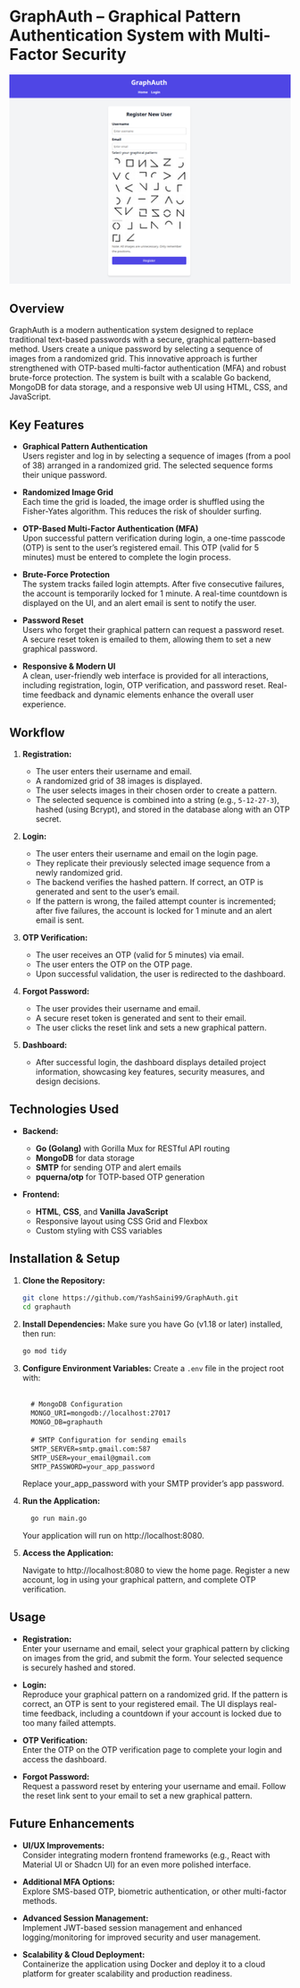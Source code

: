 # GraphAuth – Graphical Pattern Authentication System with Multi-Factor Security

![GraphAuth Logo](./Screenshot.png)  



## Overview

GraphAuth is a modern authentication system designed to replace traditional text-based passwords with a secure, graphical pattern-based method. Users create a unique password by selecting a sequence of images from a randomized grid. This innovative approach is further strengthened with OTP-based multi-factor authentication (MFA) and robust brute-force protection. The system is built with a scalable Go backend, MongoDB for data storage, and a responsive web UI using HTML, CSS, and JavaScript.


## Key Features

- **Graphical Pattern Authentication**  
  Users register and log in by selecting a sequence of images (from a pool of 38) arranged in a randomized grid. The selected sequence forms their unique password.

- **Randomized Image Grid**  
  Each time the grid is loaded, the image order is shuffled using the Fisher-Yates algorithm. This reduces the risk of shoulder surfing.

- **OTP-Based Multi-Factor Authentication (MFA)**  
  Upon successful pattern verification during login, a one-time passcode (OTP) is sent to the user’s registered email. This OTP (valid for 5 minutes) must be entered to complete the login process.

- **Brute-Force Protection**  
  The system tracks failed login attempts. After five consecutive failures, the account is temporarily locked for 1 minute. A real-time countdown is displayed on the UI, and an alert email is sent to notify the user.

- **Password Reset**  
  Users who forget their graphical pattern can request a password reset. A secure reset token is emailed to them, allowing them to set a new graphical password.

- **Responsive & Modern UI**  
  A clean, user-friendly web interface is provided for all interactions, including registration, login, OTP verification, and password reset. Real-time feedback and dynamic elements enhance the overall user experience.


## Workflow

1. **Registration:**
   - The user enters their username and email.
   - A randomized grid of 38 images is displayed.
   - The user selects images in their chosen order to create a pattern.
   - The selected sequence is combined into a string (e.g., `5-12-27-3`), hashed (using Bcrypt), and stored in the database along with an OTP secret.
   
2. **Login:**
   - The user enters their username and email on the login page.
   - They replicate their previously selected image sequence from a newly randomized grid.
   - The backend verifies the hashed pattern. If correct, an OTP is generated and sent to the user’s email.
   - If the pattern is wrong, the failed attempt counter is incremented; after five failures, the account is locked for 1 minute and an alert email is sent.

3. **OTP Verification:**
   - The user receives an OTP (valid for 5 minutes) via email.
   - The user enters the OTP on the OTP page.
   - Upon successful validation, the user is redirected to the dashboard.

4. **Forgot Password:**
   - The user provides their username and email.
   - A secure reset token is generated and sent to their email.
   - The user clicks the reset link and sets a new graphical pattern.

5. **Dashboard:**
   - After successful login, the dashboard displays detailed project information, showcasing key features, security measures, and design decisions.


## Technologies Used

- **Backend:**  
  - **Go (Golang)** with Gorilla Mux for RESTful API routing  
  - **MongoDB** for data storage  
  - **SMTP** for sending OTP and alert emails  
  - **pquerna/otp** for TOTP-based OTP generation

- **Frontend:**  
  - **HTML**, **CSS**, and **Vanilla JavaScript**  
  - Responsive layout using CSS Grid and Flexbox  
  - Custom styling with CSS variables


## Installation & Setup

1. **Clone the Repository:**  
   ```bash
   git clone https://github.com/YashSaini99/GraphAuth.git
   cd graphauth
   ```
2. **Install Dependencies:**
      Make sure you have Go (v1.18 or later) installed, then run:
  
   ```bash
   go mod tidy
   ```
3. **Configure Environment Variables:**
      Create a `.env` file in the project root with:

    ```dotenv

      # MongoDB Configuration
      MONGO_URI=mongodb://localhost:27017
      MONGO_DB=graphauth

      # SMTP Configuration for sending emails
      SMTP_SERVER=smtp.gmail.com:587
      SMTP_USER=your_email@gmail.com
      SMTP_PASSWORD=your_app_password
    ```
   Replace your_app_password with your SMTP provider’s app password.

4. **Run the Application:**

    ```bash
      go run main.go
    ```
    Your application will run on http://localhost:8080.

5. **Access the Application:**

    Navigate to http://localhost:8080 to view the home page.
    Register a new account, log in using your graphical pattern, and complete OTP verification.

## Usage

- **Registration:**  
  Enter your username and email, select your graphical pattern by clicking on images from the grid, and submit the form. Your selected sequence is securely hashed and stored.

- **Login:**  
  Reproduce your graphical pattern on a randomized grid. If the pattern is correct, an OTP is sent to your registered email. The UI displays real-time feedback, including a countdown if your account is locked due to too many failed attempts.

- **OTP Verification:**  
  Enter the OTP on the OTP verification page to complete your login and access the dashboard.

- **Forgot Password:**  
  Request a password reset by entering your username and email. Follow the reset link sent to your email to set a new graphical pattern.

## Future Enhancements

- **UI/UX Improvements:**  
  Consider integrating modern frontend frameworks (e.g., React with Material UI or Shadcn UI) for an even more polished interface.

- **Additional MFA Options:**  
  Explore SMS-based OTP, biometric authentication, or other multi-factor methods.

- **Advanced Session Management:**  
  Implement JWT-based session management and enhanced logging/monitoring for improved security and user management.

- **Scalability & Cloud Deployment:**  
  Containerize the application using Docker and deploy it to a cloud platform for greater scalability and production readiness.


